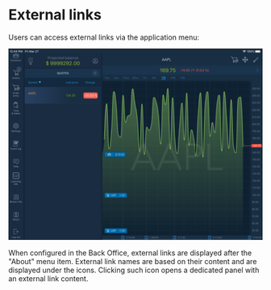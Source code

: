 # External links

Users can access external links via the application menu:

![](../../../.gitbook/assets/ipad.png)

When configured in the Back Office, external links are displayed after the "About" menu item. External link names are based on their content and are displayed under the icons. Clicking such icon opens a dedicated panel with an external link content.

